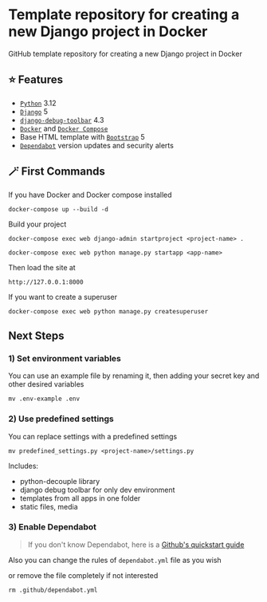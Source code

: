 # Template repository for creating a new Django project in Docker
GitHub template repository for creating a new Django project in Docker

## :star: Features
- [`Python`](https://www.python.org/) 3.12
- [`Django`](https://www.djangoproject.com/) 5
- [`django-debug-toolbar`](https://github.com/jazzband/django-debug-toolbar) 4.3
- [`Docker`](https://docs.docker.com/get-docker/) and [`Docker Compose`](https://docs.docker.com/compose/)
- Base HTML template with [`Bootstrap`](https://getbootstrap.com/) 5
- [`Dependabot`](https://docs.github.com/en/code-security/getting-started/dependabot-quickstart-guide) version updates and security alerts

## :magic_wand: First Commands
If you have Docker and Docker compose installed
```
docker-compose up --build -d
```

Build your project
```
docker-compose exec web django-admin startproject <project-name> .
```
```
docker-compose exec web python manage.py startapp <app-name>
```

Then load the site at
```
http://127.0.0.1:8000
```

If you want to create a superuser
```
docker-compose exec web python manage.py createsuperuser
```

## Next Steps
### 1) Set environment variables
You can use an example file by renaming it, then adding your secret key and other desired variables
```
mv .env-example .env
```

### 2) Use predefined settings
You can replace settings with a predefined settings
```
mv predefined_settings.py <project-name>/settings.py
```
Includes:
- python-decouple library
- django debug toolbar for only dev environment
- templates from all apps in one folder
- static files, media

### 3) Enable Dependabot
> If you don't know Dependabot, here is a [Github's quickstart guide](https://docs.github.com/en/code-security/getting-started/dependabot-quickstart-guide)

Also you can change the rules of `dependabot.yml` file as you wish

or remove the file completely if not interested
```
rm .github/dependabot.yml
```